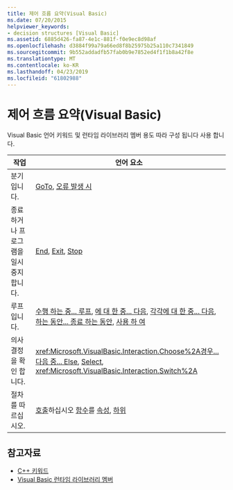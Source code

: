 ```yaml
---
title: 제어 흐름 요약(Visual Basic)
ms.date: 07/20/2015
helpviewer_keywords:
- decision structures [Visual Basic]
ms.assetid: 6885d426-fa87-4e1c-881f-f0e9ec8d98af
ms.openlocfilehash: d3884f99a79a66ed8f8b25975b25a110c7341849
ms.sourcegitcommit: 9b552addadfb57fab0b9e7852ed4f1f1b8a42f8e
ms.translationtype: MT
ms.contentlocale: ko-KR
ms.lasthandoff: 04/23/2019
ms.locfileid: "61802988"
---
```

# <a name="control-flow-summary-visual-basic"></a>제어 흐름 요약(Visual Basic)
Visual Basic 언어 키워드 및 런타임 라이브러리 멤버 용도 따라 구성 됩니다 사용 합니다.  
  
|작업|언어 요소|  
|------------|----------------------|  
|분기입니다.|[GoTo](../../../visual-basic/language-reference/statements/goto-statement.md), [오류 발생 시](../../../visual-basic/language-reference/statements/on-error-statement.md)|  
|종료 하거나 프로그램을 일시 중지 합니다.|[End](../../../visual-basic/language-reference/statements/end-statement.md), [Exit](../../../visual-basic/language-reference/statements/exit-statement.md), [Stop](../../../visual-basic/language-reference/statements/stop-statement.md)|  
|루프입니다.|[수행 하는 중... 루프](../../../visual-basic/language-reference/statements/do-loop-statement.md), [에 대 한 중... 다음](../../../visual-basic/language-reference/statements/for-next-statement.md), [각각에 대 한 중... 다음](../../../visual-basic/language-reference/statements/for-each-next-statement.md), [하는 동안... 종료 하는 동안](../../../visual-basic/language-reference/statements/while-end-while-statement.md), [사용 하 여](../../../visual-basic/language-reference/statements/with-end-with-statement.md)|  
|의사 결정을 확인 합니다.|<xref:Microsoft.VisualBasic.Interaction.Choose%2A>[경우... 다음 중... Else](../../../visual-basic/language-reference/statements/if-then-else-statement.md), [Select](../../../visual-basic/language-reference/statements/select-case-statement.md), <xref:Microsoft.VisualBasic.Interaction.Switch%2A>|  
|절차를 따르십시오.|[호출](../../../visual-basic/language-reference/statements/call-statement.md)하십시오 [함수](../../../visual-basic/language-reference/statements/function-statement.md)를 [속성](../../../visual-basic/language-reference/statements/property-statement.md), [하위](../../../visual-basic/language-reference/statements/sub-statement.md)|  
  
## <a name="see-also"></a>참고자료

- [C++ 키워드](../../../visual-basic/language-reference/keywords/index.md)
- [Visual Basic 런타임 라이브러리 멤버](../../../visual-basic/language-reference/runtime-library-members.md)
